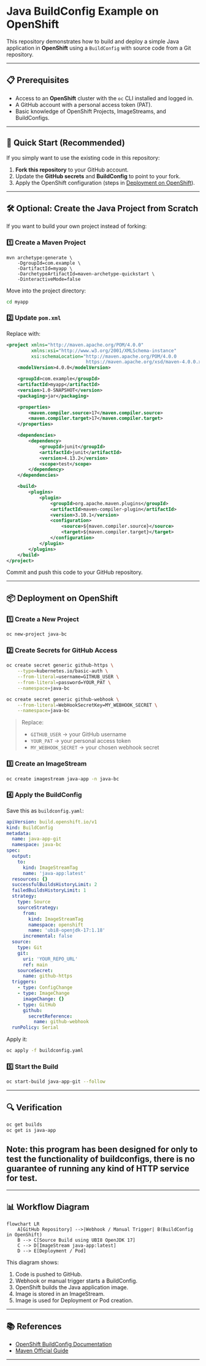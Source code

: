 # Java BuildConfig Example on OpenShift

This repository demonstrates how to build and deploy a simple Java application in **OpenShift** using a `BuildConfig` with source code from a Git repository.

---

## 📋 Prerequisites

- Access to an **OpenShift** cluster with the `oc` CLI installed and logged in.
- A GitHub account with a personal access token (PAT).
- Basic knowledge of OpenShift Projects, ImageStreams, and BuildConfigs.

---

## 🚀 Quick Start (Recommended)

If you simply want to use the existing code in this repository:

1. **Fork this repository** to your GitHub account.
2. Update the **GitHub secrets** and **BuildConfig** to point to your fork.
3. Apply the OpenShift configuration (steps in [Deployment on OpenShift](#-deployment-on-openshift)).

---

## 🛠 Optional: Create the Java Project from Scratch

If you want to build your own project instead of forking:

### 1️⃣ Create a Maven Project
```
mvn archetype:generate \
    -DgroupId=com.example \
    -DartifactId=myapp \
    -DarchetypeArtifactId=maven-archetype-quickstart \
    -DinteractiveMode=false
````

Move into the project directory:

```bash
cd myapp
```

### 2️⃣ Update `pom.xml`

Replace with:

```xml
<project xmlns="http://maven.apache.org/POM/4.0.0"
         xmlns:xsi="http://www.w3.org/2001/XMLSchema-instance"
         xsi:schemaLocation="http://maven.apache.org/POM/4.0.0
                             https://maven.apache.org/xsd/maven-4.0.0.xsd">
    <modelVersion>4.0.0</modelVersion>

    <groupId>com.example</groupId>
    <artifactId>myapp</artifactId>
    <version>1.0-SNAPSHOT</version>
    <packaging>jar</packaging>

    <properties>
        <maven.compiler.source>17</maven.compiler.source>
        <maven.compiler.target>17</maven.compiler.target>
    </properties>

    <dependencies>
        <dependency>
            <groupId>junit</groupId>
            <artifactId>junit</artifactId>
            <version>4.13.2</version>
            <scope>test</scope>
        </dependency>
    </dependencies>

    <build>
        <plugins>
            <plugin>
                <groupId>org.apache.maven.plugins</groupId>
                <artifactId>maven-compiler-plugin</artifactId>
                <version>3.10.1</version>
                <configuration>
                    <source>${maven.compiler.source}</source>
                    <target>${maven.compiler.target}</target>
                </configuration>
            </plugin>
        </plugins>
    </build>
</project>
```

Commit and push this code to your GitHub repository.

---

## 📦 Deployment on OpenShift

### 1️⃣ Create a New Project

```bash
oc new-project java-bc
```

### 2️⃣ Create Secrets for GitHub Access

```bash
oc create secret generic github-https \
    --type=kubernetes.io/basic-auth \
    --from-literal=username=GITHUB_USER \
    --from-literal=password=YOUR_PAT \
    --namespace=java-bc
```

```bash
oc create secret generic github-webhook \
    --from-literal=WebHookSecretKey=MY_WEBHOOK_SECRET \
    --namespace=java-bc
```

> Replace:
>
> * `GITHUB_USER` → your GitHub username
> * `YOUR_PAT` → your personal access token
> * `MY_WEBHOOK_SECRET` → your chosen webhook secret

### 3️⃣ Create an ImageStream

```bash
oc create imagestream java-app -n java-bc
```

### 4️⃣ Apply the BuildConfig

Save this as `buildconfig.yaml`:

```yaml
apiVersion: build.openshift.io/v1
kind: BuildConfig
metadata:
  name: java-app-git
  namespace: java-bc
spec:
  output:
    to:
      kind: ImageStreamTag
      name: 'java-app:latest'
  resources: {}
  successfulBuildsHistoryLimit: 2
  failedBuildsHistoryLimit: 1
  strategy:
    type: Source
    sourceStrategy:
      from:
        kind: ImageStreamTag
        namespace: openshift
        name: 'ubi8-openjdk-17:1.18'
      incremental: false
  source:
    type: Git
    git:
      uri: 'YOUR_REPO_URL'
      ref: main
    sourceSecret:
      name: github-https
  triggers:
    - type: ConfigChange
    - type: ImageChange
      imageChange: {}
    - type: GitHub
      github:
        secretReference:
          name: github-webhook
  runPolicy: Serial
```

Apply it:

```bash
oc apply -f buildconfig.yaml
```

### 5️⃣ Start the Build

```bash
oc start-build java-app-git --follow
```

---

## 🔍 Verification

```bash
oc get builds
oc get is java-app
```

## Note: this program has been designed for only to test the functionality of buildconfigs, there is no guarantee of running any kind of HTTP service for test.

---

## 📊 Workflow Diagram

```mermaid
flowchart LR
    A[GitHub Repository] -->|Webhook / Manual Trigger| B(BuildConfig in OpenShift)
    B --> C[Source Build using UBI8 OpenJDK 17]
    C --> D[ImageStream java-app:latest]
    D --> E[Deployment / Pod]
```

This diagram shows:

1. Code is pushed to GitHub.
2. Webhook or manual trigger starts a BuildConfig.
3. OpenShift builds the Java application image.
4. Image is stored in an ImageStream.
5. Image is used for Deployment or Pod creation.

---

## 📚 References

* [OpenShift BuildConfig Documentation](https://docs.openshift.com/container-platform/latest/cicd/builds/understanding-buildconfigs.html)
* [Maven Official Guide](https://maven.apache.org/guides/)

---

